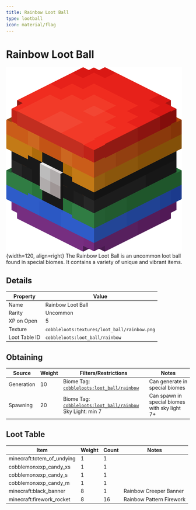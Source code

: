 ```yaml
---
title: Rainbow Loot Ball
type: lootball
icon: material/flag
---
```


# Rainbow Loot Ball

![Rainbow Ball](<../../assets/ball/Rainbow_Ball_(model).png>){width=120, align=right}
The Rainbow Loot Ball is an uncommon loot ball found in special biomes. It contains a variety of unique and vibrant items.

## Details

| Property      | Value                                        |
| ------------- | -------------------------------------------- |
| Name          | Rainbow Loot Ball                            |
| Rarity        | Uncommon                                     |
| XP on Open    | 5                                            |
| Texture       | `cobbleloots:textures/loot_ball/rainbow.png` |
| Loot Table ID | `cobbleloots:loot_ball/rainbow`              |

## Obtaining

| Source     | Weight | Filters/Restrictions                                                                                                             | Notes                                         |
| ---------- | ------ | -------------------------------------------------------------------------------------------------------------------------------- | --------------------------------------------- |
| Generation | 10     | Biome Tag: [`cobbleloots:loot_ball/rainbow`](../../reference/tags/biome_tags#cobblelootsloot_ballrainbow)                     | Can generate in special biomes                |
| Spawning   | 20     | Biome Tag: [`cobbleloots:loot_ball/rainbow`](../../reference/tags/biome_tags#cobblelootsloot_ballrainbow)<br>Sky Light: min 7 | Can spawn in special biomes with sky light 7+ |

## Loot Table

| Item                       | Weight | Count | Notes                    |
| -------------------------- | ------ | ----- | ------------------------ |
| minecraft:totem_of_undying | 1      | 1     |                          |
| cobblemon:exp_candy_xs     | 1      | 1     |                          |
| cobblemon:exp_candy_s      | 1      | 1     |                          |
| cobblemon:exp_candy_m      | 1      | 1     |                          |
| minecraft:black_banner     | 8      | 1     | Rainbow Creeper Banner   |
| minecraft:firework_rocket  | 8      | 16    | Rainbow Pattern Firework |
